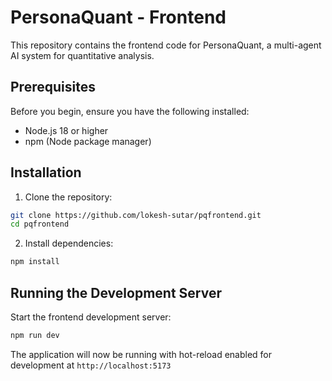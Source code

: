 # PersonaQuant - Frontend

This repository contains the frontend code for PersonaQuant, a multi-agent AI system for quantitative analysis.

## Prerequisites

Before you begin, ensure you have the following installed:

* Node.js 18 or higher
* npm (Node package manager)

## Installation

1. Clone the repository:

```bash
git clone https://github.com/lokesh-sutar/pqfrontend.git
cd pqfrontend
```

2. Install dependencies:

```bash
npm install
```

## Running the Development Server

Start the frontend development server:

```bash
npm run dev
```

The application will now be running with hot-reload enabled for development at `http://localhost:5173`
